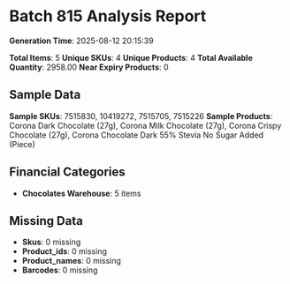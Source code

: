 # Batch 815 Analysis Report

**Generation Time**: 2025-08-12 20:15:39

**Total Items**: 5
**Unique SKUs**: 4
**Unique Products**: 4
**Total Available Quantity**: 2958.00
**Near Expiry Products**: 0

## Sample Data
**Sample SKUs**: 7515830, 10419272, 7515705, 7515226
**Sample Products**: Corona Dark Chocolate (27g), Corona Milk Chocolate (27g), Corona Crispy Chocolate (27g), Corona Chocolate Dark 55% Stevia No Sugar Added (Piece)

## Financial Categories
- **Chocolates Warehouse**: 5 items

## Missing Data
- **Skus**: 0 missing
- **Product_ids**: 0 missing
- **Product_names**: 0 missing
- **Barcodes**: 0 missing
